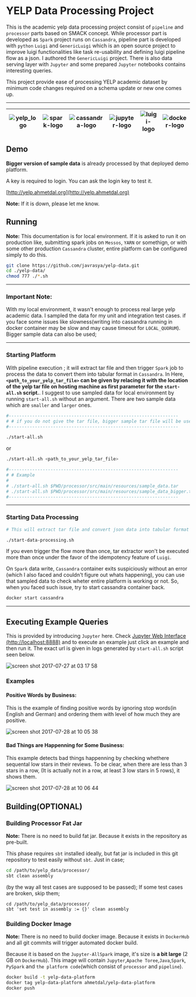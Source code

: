



# YELP Data Processing Project

This is the academic yelp data processing project consist of `pipeline` and `processor` parts based on SMACK concept. While processor part is 
developed as `Spark` project runs on `Cassandra`,  pipeline part is developed with `python` `Luigi` and `GenericLuigi` which is an open source project to improve 
luigi functionalities like task re-usability and defining luigi pipeline flow as a json. I authored the `GenericLuigi` project. There is also data serving layer
with `Jupyter` and some prepared `Jupyter` notebooks contains interesting queries.

 This project provide ease of processing YELP academic dataset by minimum code changes required on a schema update or new one comes up.


 -----------------------------------------------------------------

 |  ![yelp_logo](https://user-images.githubusercontent.com/1279644/28669732-02ab458c-72de-11e7-9feb-92e2d128a4d9.png) | ![spark-logo](https://user-images.githubusercontent.com/1279644/28669729-02a2157a-72de-11e7-94d6-4597202a2d45.png) | ![cassandra-logo](https://user-images.githubusercontent.com/1279644/28669731-02a7374e-72de-11e7-8ed5-d2e1c8e4557f.png) | ![jupyter-logo](https://user-images.githubusercontent.com/1279644/28708360-acb2cb30-7384-11e7-9c7f-fe5535c29278.png) |  ![luigi-logo](https://user-images.githubusercontent.com/1279644/28669730-02a6311e-72de-11e7-9786-e891ec82d930.png) | ![docker-logo](https://user-images.githubusercontent.com/1279644/28669850-aaa53608-72de-11e7-8db7-408b16a2b174.png)|
|:-:|-|-|-|-|-|


## Demo

 **Bigger version of sample data** is already processed by that deployed demo platform. 
 
 A key is required to login. You can ask the login key to test it.

[http://yelp.ahmetdal.org](http://yelp.ahmetdal.org)

**Note:** If it is down, please let me know.

## Running

**Note:** This documentation is for local environment. If it is asked to run it on production like, submitting spark jobs on `Messos`, `YARN` or somethign,
or with some other production `Cassandra` cluster, entire platform can be configured simply to do this.

```bash
git clone https://github.com/javrasya/yelp-data.git
cd ./yelp-data/
chmod 777 ./*.sh
```

-----------------------------------------------------------------
### Important Note: 

With my local environment, it wasn't enough to process real large yelp academic data. I sampled the data for my unit and integration test cases. if you face some issues like slowness(writing into cassandra running in docker container may be slow and may cause timeout for `LOCAL_QUORUM`). Bigger sample data can also be used;

-----------------------------------------------------------------

### Starting Platform

With pipeline execution ; it will extract tar file and then trigger `Spark` job to process the data to convert them into tabular format in `Cassandra`. In Here, **`<path_to_your_yelp_tar_file>` can be given by relacing it with the location of the yelp tar file on hosting machine as first parameter for the `start-all.sh` script.**. I suggest to use sampled data for local environment by running `start-all.sh` without an argument. There are two sample data which are `smaller` and `larger` ones. 


```bash
#-----------------------------------------------------------------
# # if you do not give the tar file, bigger sample tar file will be used.
#-----------------------------------------------------------------

./start-all.sh
```

or

```bash
./start-all.sh <path_to_your_yelp_tar_file>

#-----------------------------------------------------------------
# # Example
#
# ./start-all.sh $PWD/processor/src/main/resources/sample_data.tar
# ./start-all.sh $PWD/processor/src/main/resources/sample_data_bigger.tar
#-----------------------------------------------------------------
```
-----------------------------------------------------------------

### Starting Data Processing

```bash
# This will extract tar file and convert json data into tabular format in Cassandra.

./start-data-processing.sh
```


If you even trigger the flow more than once, tar extractor won't be executed more than once under the favor of the idempotency feature of `Luigi`.

On `Spark` data write, `Cassandra` container exits suspiciously without an error (which I also faced and couldn't figure out whats happening), you can use that sampled data to check wheter entire platform is working or not. So, when you faced such issue, try to start cassandra container back.

```bash
docker start cassandra
```


-----------------------------------------------------------------

## Executing Example Queries

This is provided by introducing `Jupyter` here. Check [Jupyter Web Interface (http://localhost:8888)](http://localhost:8888/) and to execute an example just click an example and then run it. The exact url is given in logs generated by `start-all.sh` script seen below.

![screen shot 2017-07-27 at 03 17 58](https://user-images.githubusercontent.com/1279644/28649013-81ccf6ee-727a-11e7-8fbd-0e51edd57d4b.png)


### Examples
#### Positive Words by Business:

This is the example of finding positive words by ignoring stop words(in English and German) and ordering them with level of how much they are positive.

![screen shot 2017-07-28 at 10 05 38](https://user-images.githubusercontent.com/1279644/28706408-d79a7eb8-737c-11e7-8dbe-d0e91c3dda9c.png)


#### Bad Things are Happenning for Some Business:

This example detects bad things happenning by checking whethere sequental low stars in their reviews. To be clear, when there are less than 3 stars in a row, (It is actually not in a row, at least 3 low stars in 5 rows), it shows them.

![screen shot 2017-07-28 at 10 06 44](https://user-images.githubusercontent.com/1279644/28706336-894a594a-737c-11e7-9058-76b723edcaa3.png)



 ## Building(OPTIONAL)

 ### Building Processor Fat Jar

  **Note:** There is no need to build fat jar. Because it exists in the repository as pre-built.

 This phase requires `sbt` installed ideally, but fat jar is included in this git repository to test easily without `sbt`. Just in case;

```bash
cd /path/to/yelp_data/processor/
sbt clean assembly
```

(by the way all test cases are supposed to be passed); If some test cases are broken, skip them;

 ```
 cd /path/to/yelp_data/processor/
 sbt 'set test in assembly := {}' clean assembly
 ```


 ### Building Docker Image

 **Note:** There is no need to build docker image. Because it exists in `DockerHub` and all git commits will trigger automated docker build.
 
Because it is based on the `Jupyter-AllSpark` image, it's size is **a bit large** (2 GB on `DockerHub`). This image will contain `Jupyter`,`Apache Toree`,`Java`,`Spark`, `PySpark` and `the platform code`(which consist of `processor` and `pipeline`).

 ```bash
 docker build -t yelp-data-platform
 docker tag yelp-data-platform ahmetdal/yelp-data-platform
 docker push
 ```
